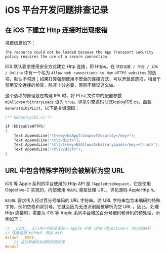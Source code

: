 # iOS 平台开发问题排查记录


## 在 iOS 下建立 Http 连接时出现报错

报错信息如下：

```
The resource could not be loaded because the App Transport Security policy requires the use of a secure connection.
```

iOS 默认要求使用安全方式建立 Http 连接，即 Https。在 `项目设置 / 平台 / iOS / Online` 中有一个名为 `Allow web connections to Non-HTTPS websites` 的选项，默认不勾选；如果打算强制使用不安全的连接方式，可以开启该选项，相当于禁用安全连接的检查，除非十分必要，否则不建议这么做。

这个选项的原理是在构建 IPA 时，将 PList 文件中的配置参数 `NSAllowsArbitraryLoads` 设为 `true`。详见引擎源码 UEDeployIOS.cs，函数 `GenerateIOSPList`，以下是关键源码：

```cpp
/** UEDeployIOS.cs */

if (bDisableHTTPS)
{
    Text.AppendLine("\t<key>NSAppTransportSecurity</key>");
    Text.AppendLine("\t\t<dict>");
    Text.AppendLine("\t\t\t<key>NSAllowsArbitraryLoads</key><true/>");
    Text.AppendLine("\t\t</dict>");
}
```


## URL 中包含特殊字符时会被解析为空 URL

iOS 等 Apple 系列的平台使用的 Http API 是 `FAppleHttpRequest`，它是使用 Objective-C 实现的，内部使用 `NSURL` 类型处理 URL，详见源码 AppleHttp.h。

`NSURL` 要求传入经过百分号编码的 URL 字符串。若 URL 字符串包含未编码的特殊字符，例如空格和双引号，它就会因为无法识别而被解析为空 URL 。因此，处理 Http 连接时，需要为 iOS 等 Apple 系列平台增加百分号编码和译码的预处理，示例如下：

```cpp
// __OBJC__ 宏可用于判断是否处于 Apple 平台（启用 Objective-C 代码的编译）
// 注意使用 #ifdef，而非 #if
#ifdef __OBJC__
    // 百分号编码与译码的预处理
#endif
```
